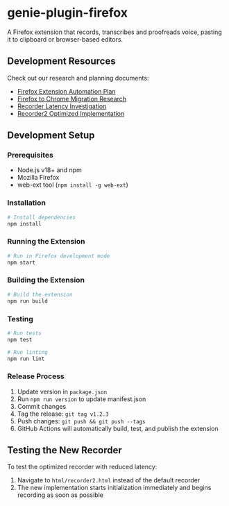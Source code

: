 # genie-plugin-firefox

A Firefox extension that records, transcribes and proofreads voice, pasting it to clipboard or browser-based editors.

## Development Resources

Check out our research and planning documents:
- [Firefox Extension Automation Plan](rnd/firefox_extension_automation.md)
- [Firefox to Chrome Migration Research](rnd/firefox_to_chrome_migration.md)
- [Recorder Latency Investigation](rnd/recorder_latency_research.md)
- [Recorder2 Optimized Implementation](rnd/recorder2_implementation_research.md)

## Development Setup

### Prerequisites
- Node.js v18+ and npm
- Mozilla Firefox
- web-ext tool (`npm install -g web-ext`)

### Installation
```bash
# Install dependencies
npm install
```

### Running the Extension
```bash
# Run in Firefox development mode
npm start
```

### Building the Extension
```bash
# Build the extension
npm run build
```

### Testing
```bash
# Run tests
npm test

# Run linting
npm run lint
```

### Release Process
1. Update version in `package.json`
2. Run `npm run version` to update manifest.json
3. Commit changes
4. Tag the release: `git tag v1.2.3`
5. Push changes: `git push && git push --tags`
6. GitHub Actions will automatically build, test, and publish the extension

## Testing the New Recorder

To test the optimized recorder with reduced latency:
1. Navigate to `html/recorder2.html` instead of the default recorder
2. The new implementation starts initialization immediately and begins recording as soon as possible